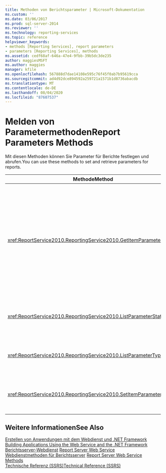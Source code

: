 ```yaml
---
title: Methoden von Berichtsparameter | Microsoft-Dokumentation
ms.custom: ''
ms.date: 03/06/2017
ms.prod: sql-server-2014
ms.reviewer: ''
ms.technology: reporting-services
ms.topic: reference
helpviewer_keywords:
- methods [Reporting Services], report parameters
- parameters [Reporting Services], methods
ms.assetid: cedf68af-646a-47e4-9fbb-39b5dc3de235
author: maggiesMSFT
ms.author: maggies
manager: kfile
ms.openlocfilehash: 567888d7dae14108e595c76f45f0ab7b95619cca
ms.sourcegitcommit: ad4d92dce894592a259721a1571b1d8736abacdb
ms.translationtype: MT
ms.contentlocale: de-DE
ms.lasthandoff: 08/04/2020
ms.locfileid: "87607537"
---
```

# <a name="report-parameters-methods"></a><span data-ttu-id="4c624-102">Melden von Parametermethoden</span><span class="sxs-lookup"><span data-stu-id="4c624-102">Report Parameters Methods</span></span>
  <span data-ttu-id="4c624-103">Mit diesen Methoden können Sie Parameter für Berichte festlegen und abrufen.</span><span class="sxs-lookup"><span data-stu-id="4c624-103">You can use these methods to set and retrieve parameters for reports.</span></span>  
  
|<span data-ttu-id="4c624-104">Methode</span><span class="sxs-lookup"><span data-stu-id="4c624-104">Method</span></span>|<span data-ttu-id="4c624-105">Aktion</span><span class="sxs-lookup"><span data-stu-id="4c624-105">Action</span></span>|  
|------------|------------|  
|<xref:ReportService2010.ReportingService2010.GetItemParameters%2A>|<span data-ttu-id="4c624-106">Gibt Parametereigenschaften für ein angegebenes Element zurück.</span><span class="sxs-lookup"><span data-stu-id="4c624-106">Returns parameter properties for a specified item.</span></span> <span data-ttu-id="4c624-107">Diese Methode kann auch verwendet werden, um Parameterwerte anhand von Parametern für ein angegebenes Element zu überprüfen.</span><span class="sxs-lookup"><span data-stu-id="4c624-107">This method can also be used to validate parameter values against parameters for a specified item.</span></span>|  
|<xref:ReportService2010.ReportingService2010.ListParameterStates%2A>|<span data-ttu-id="4c624-108">Gibt eine Liste unterstützter Parameterzustände zurück.</span><span class="sxs-lookup"><span data-stu-id="4c624-108">Returns a list of supported parameter states.</span></span>|  
|<xref:ReportService2010.ReportingService2010.ListParameterTypes%2A>|<span data-ttu-id="4c624-109">Gibt eine Liste unterstützter Parametertypen zurück.</span><span class="sxs-lookup"><span data-stu-id="4c624-109">Returns a list of supported parameter types.</span></span>|  
|<xref:ReportService2010.ReportingService2010.SetItemParameters%2A>|<span data-ttu-id="4c624-110">Legt Parametereigenschaften für ein angegebenes Element fest.</span><span class="sxs-lookup"><span data-stu-id="4c624-110">Sets parameter properties for a specified item.</span></span>|  
  
## <a name="see-also"></a><span data-ttu-id="4c624-111">Weitere Informationen</span><span class="sxs-lookup"><span data-stu-id="4c624-111">See Also</span></span>  
 <span data-ttu-id="4c624-112">[Erstellen von Anwendungen mit dem Webdienst und .NET Framework](../net-framework/building-applications-using-the-web-service-and-the-net-framework.md) </span><span class="sxs-lookup"><span data-stu-id="4c624-112">[Building Applications Using the Web Service and the .NET Framework](../net-framework/building-applications-using-the-web-service-and-the-net-framework.md) </span></span>  
 <span data-ttu-id="4c624-113">[Berichtsserver-Webdienst](../report-server-web-service.md) </span><span class="sxs-lookup"><span data-stu-id="4c624-113">[Report Server Web Service](../report-server-web-service.md) </span></span>  
 <span data-ttu-id="4c624-114">[Webdienstmethoden für Berichtsserver](report-server-web-service-methods.md) </span><span class="sxs-lookup"><span data-stu-id="4c624-114">[Report Server Web Service Methods](report-server-web-service-methods.md) </span></span>  
 [<span data-ttu-id="4c624-115">Technische Referenz (SSRS)</span><span class="sxs-lookup"><span data-stu-id="4c624-115">Technical Reference &#40;SSRS&#41;</span></span>](../../technical-reference-ssrs.md)  
  
  
